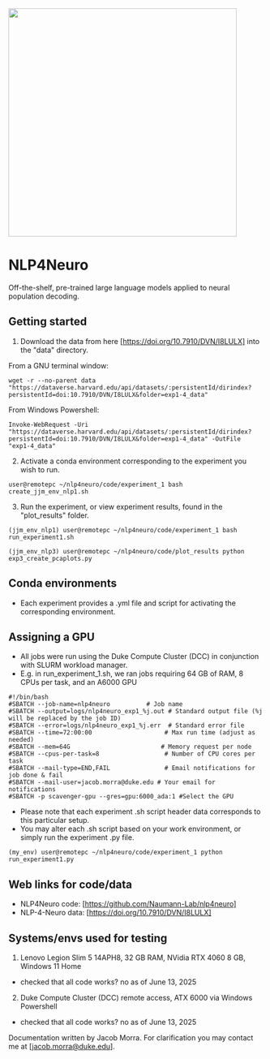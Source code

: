 <img src="https://github.com/user-attachments/assets/5ba45c6e-999b-43a0-881c-689adb8b99d7" width="450">

# NLP4Neuro
Off-the-shelf, pre-trained large language models applied to neural population decoding.

## Getting started

1) Download the data from here [https://doi.org/10.7910/DVN/I8LULX] into the "data" directory.

From a GNU terminal window:
```
wget -r --no-parent data "https://dataverse.harvard.edu/api/datasets/:persistentId/dirindex?persistentId=doi:10.7910/DVN/I8LULX&folder=exp1-4_data"
```

From Windows Powershell:
```
Invoke-WebRequest -Uri "https://dataverse.harvard.edu/api/datasets/:persistentId/dirindex?persistentId=doi:10.7910/DVN/I8LULX&folder=exp1-4_data" -OutFile "exp1-4_data"
```

2) Activate a conda environment corresponding to the experiment you wish to run.
```
user@remotepc ~/nlp4neuro/code/experiment_1 bash create_jjm_env_nlp1.sh
```

3) Run the experiment, or view experiment results, found in the "plot_results" folder.
```
(jjm_env_nlp1) user@remotepc ~/nlp4neuro/code/experiment_1 bash run_experiment1.sh
```
```
(jjm_env_nlp3) user@remotepc ~/nlp4neuro/code/plot_results python exp3_create_pcaplots.py
```

## Conda environments

- Each experiment provides a .yml file and script for activating the corresponding environment.

## Assigning a GPU
- All jobs were run using the Duke Compute Cluster (DCC) in conjunction with SLURM workload manager.
- E.g. in run_experiment_1.sh, we ran jobs requiring 64 GB of RAM, 8 CPUs per task, and an A6000 GPU

```
#!/bin/bash
#SBATCH --job-name=nlp4neuro          # Job name
#SBATCH --output=logs/nlp4neuro_exp1_%j.out # Standard output file (%j will be replaced by the job ID)
#SBATCH --error=logs/nlp4neuro_exp1_%j.err  # Standard error file
#SBATCH --time=72:00:00                    # Max run time (adjust as needed)
#SBATCH --mem=64G                         # Memory request per node
#SBATCH --cpus-per-task=8                  # Number of CPU cores per task
#SBATCH --mail-type=END,FAIL               # Email notifications for job done & fail
#SBATCH --mail-user=jacob.morra@duke.edu # Your email for notifications
#SBATCH -p scavenger-gpu --gres=gpu:6000_ada:1 #Select the GPU
```

- Please note that each experiment .sh script header data corresponds to this particular setup.
- You may alter each .sh script based on your work environment, or simply run the experiment .py file. 

```
(my_env) user@remotepc ~/nlp4neuro/code/experiment_1 python run_experiment1.py
```

## Web links for code/data
- NLP4Neuro code: [https://github.com/Naumann-Lab/nlp4neuro]
- NLP-4-Neuro data: [https://doi.org/10.7910/DVN/I8LULX]


## Systems/envs used for testing
1) Lenovo Legion Slim 5 14APH8, 32 GB RAM, NVidia RTX 4060 8 GB, Windows 11 Home
- checked that all code works? no as of June 13, 2025
2) Duke Compute Cluster (DCC) remote access, ATX 6000 via Windows Powershell
- checked that all code works? no as of June 13, 2025

Documentation written by Jacob Morra. For clarification you may contact me at [jacob.morra@duke.edu].
